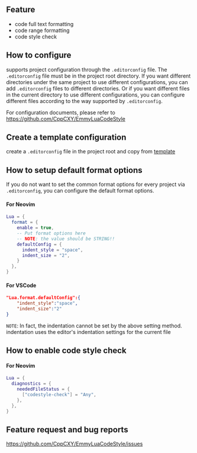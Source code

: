 ## Feature
* code full text formatting
* code range formatting
* code style check 

## How to configure
supports project configuration through the `.editorconfig` file. The `.editorconfig` file must be in the project root directory.
If you want different directories under the same project to use different configurations, you can add `.editorconfig` files to different directories.
Or if you want different files in the current directory to use different configurations, you can configure different files according to the way supported by `.editorconfig`.

For configuration documents, please refer to https://github.com/CppCXY/EmmyLuaCodeStyle

## Create a template configuration
create a `.editorconfig` file in the project root and copy from [template](https://github.com/CppCXY/EmmyLuaCodeStyle/blob/master/lua.template.editorconfig)

## How to setup default format options
If you do not want to set the common format options for every project via `.editorconfig`, you can configure the default format options.

#### For Neovim

```lua
Lua = {
  format = {
    enable = true,
    -- Put format options here
    -- NOTE: the value should be STRING!!
    defaultConfig = {
      indent_style = "space",
      indent_size = "2", 
    }
  },
}
```

#### For VSCode

```json
"Lua.format.defaultConfig":{
    "indent_style":"space",
    "indent_size":"2"
}
```

`NOTE`: In fact, the indentation cannot be set by the above setting method. indentation uses the editor's indentation settings for the current file

## How to enable code style check

#### For Neovim

```lua
Lua = {
  diagnostics = {
    neededFileStatus = {
      ["codestyle-check"] = "Any",
    },
  },
}
```

## Feature request and bug reports
https://github.com/CppCXY/EmmyLuaCodeStyle/issues